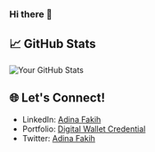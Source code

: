 ### Hi there 👋

<!--
**AdinaFakih/AdinaFakih** is a ✨ _special_ ✨ repository because its `README.md` (this file) appears on your GitHub profile.

Here are some ideas to get you started:

- 🔭 I’m currently working on ...
- 🌱 I’m currently learning ...
- 👯 I’m looking to collaborate on ...
- 🤔 I’m looking for help with ...
- 💬 Ask me about ...
- 📫 How to reach me: ...
- 😄 Pronouns: ...
- ⚡ Fun fact: ...
-->
## 📈 GitHub Stats
![Your GitHub Stats](https://github-readme-stats.vercel.app/api?username=AdinaFakih&show_icons=true&theme=radical)

## 🌐 Let's Connect!
- LinkedIn: [Adina Fakih](https://www.linkedin.com/in/adina-fakih-8130ab187/)
- Portfolio: [Digital Wallet Credential](https://www.credential.net/profile/adinafakih215641/wallet)
- Twitter: [Adina Fakih](https://x.com/AdinaFakih)
